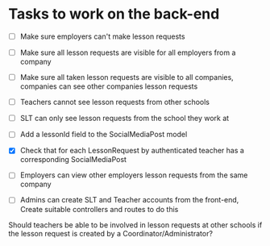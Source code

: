 # Tasks to work on the back-end

- [ ] Make sure employers can't make lesson requests
- [ ] Make sure all lesson requests are visible for all employers from a company
- [ ] Make sure all taken lesson requests are visible to all companies, companies can see other companies lesson requests
- [ ] Teachers cannot see lesson requests from other schools
- [ ] SLT can only see lesson requests from the school they work at
- [ ] Add a lessonId field to the SocialMediaPost model
- [x] Check that for each LessonRequest by authenticated teacher has a corresponding SocialMediaPost
- [ ] Employers can view other employers lesson requests from the same company
- [ ] Admins can create SLT and Teacher accounts from the front-end, Create suitable controllers and routes to do this


Should teachers be able to be involved in lesson requests at other schools if the lesson request
is created by a Coordinator/Administrator?
